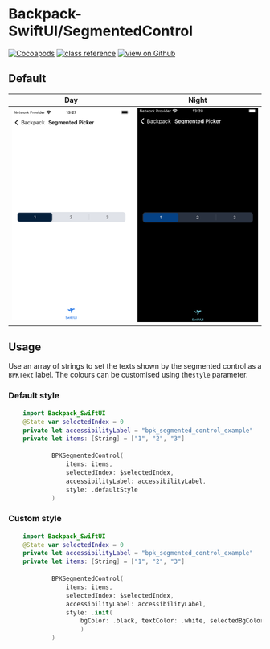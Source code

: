 # Backpack-SwiftUI/SegmentedControl

[![Cocoapods](https://img.shields.io/cocoapods/v/Backpack-SwiftUI.svg?style=flat)](hhttps://cocoapods.org/pods/Backpack-SwiftUI)
[![class reference](https://img.shields.io/badge/Class%20reference-iOS-blue)](https://backpack.github.io/ios/versions/latest/swiftui/Structs/BPKSegmentedControl.html)
[![view on Github](https://img.shields.io/badge/Source%20code-GitHub-lightgrey)](https://github.com/Skyscanner/backpack-ios/tree/main/Backpack-SwiftUI/SegmentedControl)

## Default

| Day | Night |
| --- | --- |
| <img src="https://raw.githubusercontent.com/Skyscanner/backpack-ios/main/screenshots/iPhone-swiftui_segmented-control___default_lm.png" alt="" width="375" /> |<img src="https://raw.githubusercontent.com/Skyscanner/backpack-ios/main/screenshots/iPhone-swiftui_segmented-control___default_dm.png" alt="" width="375" /> |

## Usage

Use an array of strings to set the texts shown by the segmented control as a `BPKText` label.
The colours can be customised using the`style` parameter.

### Default style

```swift
    import Backpack_SwiftUI
    @State var selectedIndex = 0
    private let accessibilityLabel = "bpk_segmented_control_example"
    private let items: [String] = ["1", "2", "3"]

            BPKSegmentedControl(
                items: items,
                selectedIndex: $selectedIndex,
                accessibilityLabel: accessibilityLabel,
                style: .defaultStyle
            )
```

### Custom style

```swift
    import Backpack_SwiftUI
    @State var selectedIndex = 0
    private let accessibilityLabel = "bpk_segmented_control_example"
    private let items: [String] = ["1", "2", "3"]

            BPKSegmentedControl(
                items: items,
                selectedIndex: $selectedIndex,
                accessibilityLabel: accessibilityLabel,
                style: .init(
                    bgColor: .black, textColor: .white, selectedBgColor: .white, selectedTextColor: .black
                    )
            )
```
